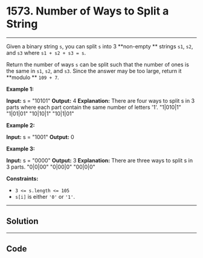 # 1573. Number of Ways to Split a String

---

Given a binary string `s`, you can split `s` into 3 **non-empty ** strings `s1`, `s2`, and `s3` where `s1 + s2 + s3 = s`.

Return the number of ways `s` can be split such that the number of ones is the same in `s1`, `s2`, and `s3`. Since the answer may be too large, return it **modulo ** `109 + 7`.

 

**Example 1:**


**Input:** s = "10101"
**Output:** 4
**Explanation:** There are four ways to split s in 3 parts where each part contain the same number of letters '1'.
"1|010|1"
"1|01|01"
"10|10|1"
"10|1|01"


**Example 2:**


**Input:** s = "1001"
**Output:** 0


**Example 3:**


**Input:** s = "0000"
**Output:** 3
**Explanation:** There are three ways to split s in 3 parts.
"0|0|00"
"0|00|0"
"00|0|0"


 

**Constraints:**

  * `3 <= s.length <= 105`
  * `s[i]` is either `'0'` or `'1'`.

---

## Solution



---

## Code
```python


```